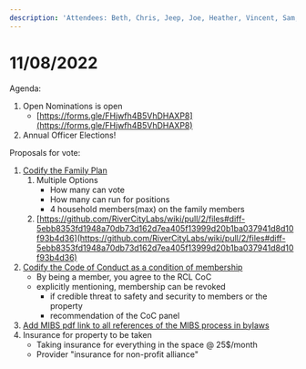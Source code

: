 ```yaml
---
description: 'Attendees: Beth, Chris, Jeep, Joe, Heather, Vincent, Sam, Wes'
---
```


# 11/08/2022



Agenda:&#x20;

1. Open Nominations is open
   * [https://forms.gle/FHjwfh4B5VhDHAXP8](https://forms.gle/FHjwfh4B5VhDHAXP8)
2. Annual Officer Elections!

Proposals for vote:

1. [Codify the Family Plan](https://docs.google.com/document/d/1z8\_cqycQU\_syKe6SOd1BwfXFHKL6HSbMAiwUbLhhhh8/edit?usp=sharing)
   1. Multiple Options
      * How many can vote
      * How many can run for positions
      * 4 household members(max) on the family members
   2. [https://github.com/RiverCityLabs/wiki/pull/2/files#diff-5ebb8353fd1948a70db73d162d7ea405f13999d20b1ba037941d8d10f93b4d36](https://github.com/RiverCityLabs/wiki/pull/2/files#diff-5ebb8353fd1948a70db73d162d7ea405f13999d20b1ba037941d8d10f93b4d36)
2. [Codify the Code of Conduct as a condition of membership](https://docs.google.com/document/d/130w8B1oKFju1pflGMx7Qz8noWKavh5GLNiDbgcNYw8A/edit?usp=sharing)
   * By being a member, you agree to the RCL CoC
   * explicitly mentioning, membership can be revoked&#x20;
     * if credible threat to safety and security to members or the property
     * recommendation of the CoC panel&#x20;
3. [Add MIBS pdf link to all references of the MIBS process in bylaws](https://docs.google.com/document/d/1DuiA2w\_Kyiqc5ksvsXVSksMyL7WG8cAPVrnZqAOViGM/edit?usp=sharing)
4. Insurance for property to be taken
   * Taking insurance for everything in the space @ 25$/month
   * Provider "insurance for non-profit alliance"
